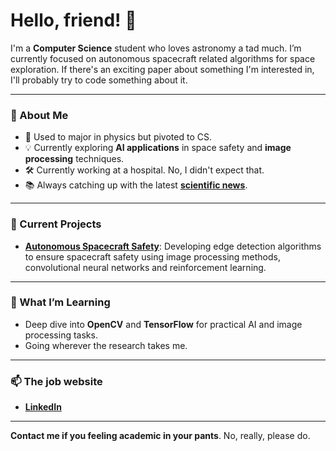 # Hello, friend! 🤖

I'm a **Computer Science** student who loves astronomy a tad much. I’m currently focused on autonomous spacecraft related algorithms for space exploration. If there's an exciting paper about something I'm interested in, I'll probably try to code something about it.

---

### 🚀 About Me

- 🍎 Used to major in physics but pivoted to CS.
- 💡 Currently exploring **AI applications** in space safety and **image processing** techniques.
- 🛠️ Currently working at a hospital. No, I didn't expect that.
- 📚 Always catching up with the latest **[scientific news](https://sciencex.com/)**.

---

### 🔭 Current Projects

- **[Autonomous Spacecraft Safety]([https://github.com/username/autonomous-spacecraft-safety](https://github.com/vladrosant/autonomous-spacecraft-safety))**: Developing edge detection algorithms to ensure spacecraft safety using image processing methods, convolutional neural networks and reinforcement learning.

---

### 🌱 What I’m Learning

- Deep dive into **OpenCV** and **TensorFlow** for practical AI and image processing tasks.
- Going wherever the research takes me.

---

### 📫 The job website

- **[LinkedIn](https://linkedin.com/in/pedrohfsantana)** 

---

**Contact me if you feeling academic in your pants**. No, really, please do.
